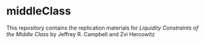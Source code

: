 # middleClass
This repository contains the replication materials for _Liquidity Constraints of the Middle Class_ by Jeffrey R. Campbell and Zvi Hercowitz
